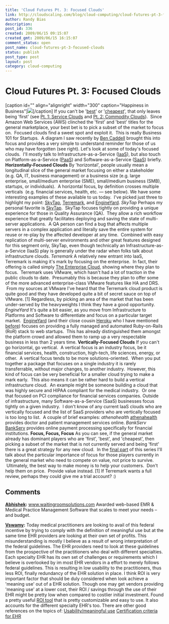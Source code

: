 ```yaml
---
title: 'Cloud Futures Pt. 3: Focused Clouds'
link: http://cloudscaling.com/blog/cloud-computing/cloud-futures-pt-3-focused-clouds/
author: Randy Bias
description: 
post_id: 336
created: 2009/06/15 09:15:07
created_gmt: 2009/06/15 16:15:07
comment_status: open
post_name: cloud-futures-pt-3-focused-clouds
status: publish
post_type: post
layout: post
category: cloud-computing
---
```


# Cloud Futures Pt. 3: Focused Clouds

[caption id="" align="alignright" width="300" caption="Happiness in Business"]![](http://farm3.static.flickr.com/2482/3592960452_90656305a7.jpg)[/caption] If you can't be '[best](/blog/cloud-computing/cloud-futures-pt-1-service-clouds)' or '[cheapest](http://cloudscaling.com/blog/cloud-computing/cloud-futures-pt-2-commodity-clouds)', that only leaves being 'first' (see [Pt. 1: Service Clouds](http://cloudscaling.com/blog/cloud-computing/cloud-futures-pt-1-service-clouds) and [Pt. 2: Commodity Clouds](http://cloudscaling.com/blog/cloud-computing/cloud-futures-pt-2-commodity-clouds)).  Since Amazon Web Services (AWS) clinched the 'first' and 'best' titles for the general marketplace, your best bet is to pick a subset of the market to focus on.  Focused clouds find a sweet spot and exploit it.  This is really Business 101 for Startups.  A diagram I saw recently by [Ben Caddell](http://whatconsumesme.com) brought this into focus and provides a very simple to understand reminder for those of us who may have forgotten (see right). Let's look at some of today's focused clouds.  I'll mostly talk to Infrastructure-as-a-Service ([IaaS](http://en.wikipedia.com/wiki/IaaS)), but also touch on Platform-as-a-Service ([PaaS](http://en.wikipedia.com/wiki/PaaS)) and Software-as-a-Service ([SaaS](http://en.wikipedia.com/wiki/SaaS)) briefly. **Horizontally-Focused Clouds** By 'horizontal', people usually mean a longitudinal slice of the general market focusing on either a stakeholder (e.g. QA, IT, business management) or a business size (e.g. large enterprise, small/medium enterprise (SME), small/medium business (SMB), startups, or individuals).  A horizontal focus, by definition crosses multiple verticals  (e.g. financial services, health, etc. — see below). We have some interesting examples of these available to us today.  I've picked just three to highlight my point: [SkyTap](http://www.skytap.com), [Terremark](http://www.terremark.com), and [EngineYard](http://www.engineyard.com). _SkyTap_ Perhaps my personal favorite is [SkyTap](http://www.skytap.com).  SkyTap focuses tightly on providing a unique experience for those in Quality Assurance (QA).  They allow a rich workflow experience that greatly facilitates deploying and saving the state of multi-server applications.  A QA person can find a bug that affects multiple servers in a complex application and literally save the entire system for reuse or re-play by the affected developer at any time.  Combined with easy replication of multi-server environments and other great features designed for this segment only, SkyTap, even though technically an Infrastructure-as-a-Service (IaaS) play is generally under the radar when folks talk about infrastructure clouds. _Terremark_ A relatively new entrant into IaaS, Terremark is making it's mark by focusing on the enterprise.  In fact, their offering is called simply [The Enterprise Cloud](http://www.theenterprisecloud.com/), showing where they plan to focus.  Terremark uses VMware, which hasn't had a lot of traction in the public clouds to date.  Presumably this is because they plan to offer some of the more advanced enterprise-class VMware features like HA and DRS.  From my sources at VMware I've heard that the Terremark cloud product is quite good and they have developed quite a bit of secret sauce on top of VMware. [1] Regardless, by picking an area of the market that has been under-served by the heavyweights I think they have a good opportunity. _EngineYard_ It's quite a bit easier, as you move from Infrastructure to Platforms and Software to differentiate and focus on a particular target market.  [EngineYard](http://www.engineyard.com) (and their close cousin [Heroku](http://www.heroku.com) who I have mentioned [before](http://cloudscaling.com/blog/technology/the-open-cloud-is-coming)) focuses on providing a fully managed and automated Ruby-on-Rails (RoR) stack to web startups.  This has already distinguished them amongst the platform crowd and allowed them to ramp up a very respectable business in less than 2 years time. **Vertically-Focused Clouds** If you can't go horizontal, go vertical.  A vertical focus is an industry focus, be it financial services, health, construction, high-tech, life sciences, energy, or other.  A vertical focus tends to be more solutions-oriented.  When you put together a package that focuses on a single industry it is rarely transferrable, without major changes, to another industry.  However, this kind of focus can be very beneficial for a smaller cloud trying to make a mark early.  This also means it can be rather hard to build a vertical infrastructure cloud.  An example might be someone building a cloud that was highly secure and HIPAA compliant for the medical industry.  Or one that focused on PCI compliance for financial services companies. Outside of infrastructure, many Software-as-a-Service (SaaS) businesses focus tightly on a given industry.  I don't know of any current IaaS clouds who are vertically focused and the list of SaaS providers who are vertically focused is too long to list.  A couple of brief examples: _athenahealth_ [athenahealth](http://www.athenahealth.com/) provides doctor and patient management services online. _BankServ_ [BankServ](http://www.bankserv.com/) provides online payment processing specifically for financial institutions. **Focus, Focus, Focus** As you can see, if the general market already has dominant players who are 'first', 'best', and 'cheapest', then picking a subset of the market that is not currently served and being 'first' there is a great strategy for any new cloud.  In the [final part](http://cloudscaling.com/blog/cloud-computing/cloud-futures-pt-4-the-culling) of this series I'll talk about the particular importance of focus for those players currently in the general market who need to compete on value, not price to survive.  Ultimately, the best way to make money is to help your customers.  Don't help them on price.  Provide value instead. [1] If Terremark wants a full review, perhaps they could give me a trial account? :) <hint>

## Comments

**[Abhishek](#2197 "2010-05-18 07:15:00"):** www.waitingroomsolutions.com Awarded web-based EMR & Medical Practice Management Software that scales to meet your needs – and budget.

**[Vswamy](#2213 "2010-06-18 14:20:00"):** Today medical practitioners are looking to avail of this federal incentive by trying to comply with the definition of meaningful use but at the same time EHR providers are looking at their own set of profits. This misunderstanding is mostly I believe as a result of wrong interpretation of the federal guidelines. The EHR providers need to look at these guidelines from the prospective of the practitioners who deal with different specialties. Each specialty EHR has its own set of challenges or requirements which I believe is overlooked by im most EHR vendors in a effort to merely follows federal guidelines. This is resulting in low usability to the practitioners, thus less ROI, finally redundancy of the EHR solution in place. I think ROI is very important factor that should be duly considered when look achieve a 'meaning use' out of a EHR solution. Though one may get vendors providing 'meaning use' at a lower cost, their ROI / savings through the use of their EHR might be pretty low when compared to costlier initial investment. Found a pretty useful [ROI tool](http://www.waitingroomsolutions.com/wrs/emr-ehr-roi-calculator) that is pretty customizable and easy to use. It also accounts for the different specialty EHR's too. There are other good references on the topics of: [Usability/meaningful use](http://www.waitingroomsolutions.com/wrs/arra-stimulus-money-44k-arra-emr-stimulus-bill-arra-ehr-stimulus-incentives) [Certification criteria for EHR](http://www.waitingroomsolutions.com/wrs/arra-stimulus-money-44k-arra-emr-stimulus-bill-arra-ehr-stimulus-incentives#Certification_Criteria_EHR)

